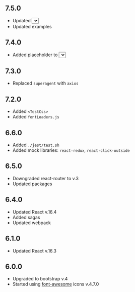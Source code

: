 ## 7.5.0

* Updated <Select>
    * `disabled` property for whole element and for each item
    * Added `Select.less`
* Updated examples

## 7.4.0

* Added placeholder to <Select>

## 7.3.0

* Replaced `superagent` with `axios`

## 7.2.0

* Added `<TestCss>`
* Added `fontLoaders.js`

## 6.6.0

* Added `./jest/test.sh`
* Added mock libraries: `react-redux`, `react-click-outside`

## 6.5.0

* Downgraded react-router to v.3
* Updated packages

## 6.4.0

* Updated React v.16.4
* Added sagas
* Updated webpack 

## 6.1.0

* Updated React v.16.3

## 6.0.0

* Upgraded to bootstrap v.4
* Started using [font-awesome](https://fontawesome.com/v4.7.0/icons/) icons v.4.7.0
